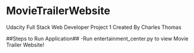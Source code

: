# MovieTrailerWebsite
Udacity Full Stack Web Developer Project 1
Created By Charles Thomas

##Steps to Run Application##
-Run entertainment_center.py to view Movie Trailer Website!
